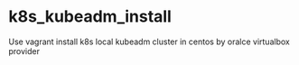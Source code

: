 # k8s_kubeadm_install
Use vagrant install k8s local kubeadm cluster in centos by oralce virtualbox provider
